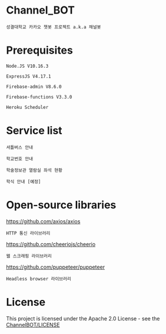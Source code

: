 # Channel_BOT
    성결대학교 카카오 챗봇 프로젝트 a.k.a 채널봇
# Prerequisites
    Node.JS V10.16.3
    
    ExpressJS V4.17.1
    
    Firebase-admin V8.6.0
    
    Firebase-functions V3.3.0
    
    Heroku Scheduler
# Service list
    셔틀버스 안내

    학교번호 안내

    학술정보관 열람실 좌석 현황

    학식 안내 [예정]
# Open-source libraries
https://github.com/axios/axios

    HTTP 통신 라이브러리
https://github.com/cheeriojs/cheerio

    웹 스크래핑 라이브러리
https://github.com/puppeteer/puppeteer

    Headless browser 라이브러리

# License
This project is licensed under the Apache 2.0 License - see the [ChannelBOT/LICENSE](LICENSE)
